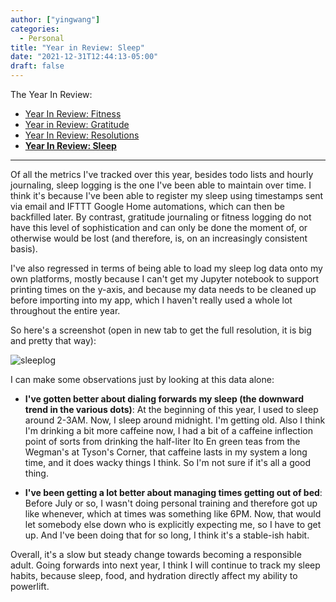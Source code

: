 ```yaml
---
author: ["yingwang"]
categories:
  - Personal
title: "Year in Review: Sleep"
date: "2021-12-31T12:44:13-05:00"
draft: false
---
```


The Year In Review:

- [Year In Review: Fitness](/posts/2021/12/31/year_in_review_fitness)
- [Year in Review: Gratitude](/posts/2021/12/31/year_in_review_gratitude)
- [Year In Review: Resolutions](/posts/2021/12/31/year_in_review_resolutions)
- [**Year In Review:
  Sleep**](/posts/2021/12/31/year_in_review_sleep)

---

Of all the metrics I've tracked over this year, besides todo lists and
hourly journaling, sleep logging is the one I've been able to maintain over
time. I think it's because I've been able to register my sleep using timestamps
sent via email and IFTTT Google Home automations, which can then be backfilled
later. By contrast, gratitude journaling or fitness logging do not have this
level of sophistication and can only be done the moment of, or otherwise would
be lost (and therefore, is, on an increasingly consistent basis).

I've also regressed in terms of being able to load my sleep log data onto my own
platforms, mostly because I can't get my Jupyter notebook to support printing
times on the y-axis, and because my data needs to be cleaned up before importing
into my app, which I haven't really used a whole lot throughout the entire year.

So here's a screenshot (open in new tab to get the full resolution, it is big
and pretty that way):

![sleeplog](/img/posts/2021/12/31/sleep_log.png)

I can make some observations just by looking at this data alone:

- **I've gotten better about dialing forwards my sleep (the downward trend in
  the various dots)**: At the beginning of this year, I used to sleep around
  2-3AM. Now, I sleep around midnight. I'm getting old. Also I think I'm
  drinking a bit more caffeine now, I had a bit of a caffeine inflection point
  of sorts from drinking the half-liter Ito En green teas from the Wegman's at
  Tyson's Corner, that caffeine lasts in my system a long time, and it does
  wacky things I think. So I'm not sure if it's all a good thing.

- **I've been getting a lot better about managing times getting out of bed**:
  Before July or so, I wasn't doing personal training and therefore got up like
  whenever, which at times was something like 6PM. Now, that would let somebody
  else down who is explicitly expecting me, so I have to get up. And I've been
  doing that for so long, I think it's a stable-ish habit.

Overall, it's a slow but steady change towards becoming a responsible adult.
Going forwards into next year, I think I will continue to track my sleep habits,
because sleep, food, and hydration directly affect my ability to powerlift.
